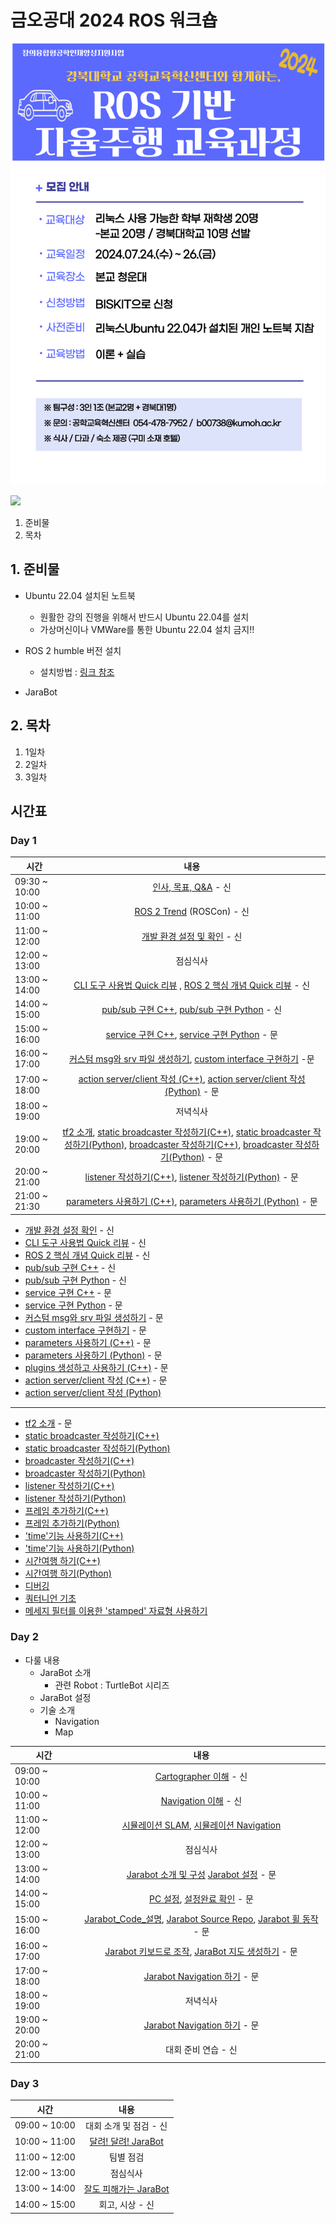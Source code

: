 # 금오공대 2024 ROS 워크숍

![](./img/ad.png)

![](https://avatars.githubusercontent.com/u/142007781?s=400&u=3051e39dae4470600bf72bf50abb36fc15692e12&v=4)

1. 준비물
2. 목차
## 1. 준비물
* Ubuntu 22.04 설치된 노트북
  * 원활한 강의 진행을 위해서 반드시 Ubuntu 22.04를 설치
  * 가상머신이나 VMWare를 통한 Ubuntu 22.04 설치 금지!!

* ROS 2 humble 버전 설치
  * 설치방법 : [링크 참조](https://docs.ros.org/en/humble/Installation/Ubuntu-Install-Debians.html)

* JaraBot

## 2. 목차
1. 1일차
2. 2일차
3. 3일차



## 시간표
### Day 1

| 시간   |      내용      |
|----------|:-------------:|
| 09:30 ~ 10:00 | [인사, 목표, Q&A](https://docs.google.com/presentation/d/1-fi3zFYycrmC-Ef20UTDN0_DRWQdzVikaOA5hjFivsw/edit#slide=id.p)  - 신 |
| 10:00 ~ 11:00 | [ROS 2 Trend](https://github.com/jarabot/kumoh2024/blob/main/ROS2/README.md#ros-trend) (ROSCon)  - 신|
| 11:00 ~ 12:00 | [개발 환경 설정 및 확인](./ROS2/README.md) - 신 |
| 12:00 ~ 13:00 | 점심식사 |
| 13:00 ~ 14:00 | [CLI 도구 사용법 Quick 리뷰](./ROS2/1_Beginner:CLITools/8_usingRqt_console.md) , [ROS 2 핵심 개념 Quick 리뷰](./ROS2/1_Beginner:CLITools/3_nodes.md) - 신 |
| 14:00 ~ 15:00 | [pub/sub 구현 C++](./ROS2/2_Beginner:ClientLibrary/4\)writingPublisherSubscriber.md), [pub/sub 구현 Python](./ROS2/2_Beginner:ClientLibrary/5\)writingPublisherSubscriberPython.md) - 신 |
| 15:00 ~ 16:00 | [service 구현 C++](./ROS2/2_Beginner:ClientLibrary/6\)writingServiceServerClient.md), [service 구현 Python](./ROS2/2_Beginner:ClientLibrary/7\)writingActionServerClientPython.md)  - 문 |
| 16:00 ~ 17:00 | [커스텀 msg와 srv 파일 생성하기](./ROS2/2_Beginner:ClientLibrary/8\)CreatingCustomMsgAndSrvFiles.md), [custom interface 구현하기](./ROS2/2_Beginner:ClientLibrary/9\)implementingCustomInterfaces.md)  -문 |
| 17:00 ~ 18:00 | [action server/client 작성 (C++)](./ROS2/2_Beginner:ClientLibrary/6\)writingActionServerClient.md), [action server/client 작성 (Python)](./ROS2/2_Beginner:ClientLibrary/7\)writingActionServerClientPython.md)  - 문 |
| 18:00 ~ 19:00 | 저녁식사  |
| 19:00 ~ 20:00 | [tf2 소개](./ROS2/5_Intermediate:TF2/tf2_IntroducingTF2.md), [static broadcaster 작성하기(C++)](./ROS2/5_Intermediate:TF2/tf2_WritingAStaticBroadcaster_C++.md), [static broadcaster 작성하기(Python)](./ROS2/5_Intermediate:TF2/tf2_WritingAStaticBroadcaster_Python.md), [broadcaster 작성하기(C++)](./ROS2/5_Intermediate:TF2/tf2_WritingABroadcaster_C++.md), [broadcaster 작성하기(Python)](./ROS2/5_Intermediate:TF2/tf2_WritingABroadcaster_Python.md) - 문 |
| 20:00 ~ 21:00 | [listener 작성하기(C++)](./ROS2/5_Intermediate:TF2/tf2_WritingAListener_C++.md), [listener 작성하기(Python)](./ROS2/5_Intermediate:TF2/tf2_WritingAListener_Python.md) - 문 | 
| 21:00 ~ 21:30 | [parameters 사용하기 (C++)](./ROS2/2_Beginner:ClientLibrary/10\)UsingParametersInClassCpp.md), [parameters 사용하기 (Python)](./ROS2/2_Beginner:ClientLibrary/11\)usingParameterPython.md) - 문 |

* [개발 환경 설정 확인](./ROS2/1_Beginner:CLITools/1_Configuring%20environment.md) - 신
* [CLI 도구 사용법 Quick 리뷰](./ROS2/1_Beginner:CLITools/8_usingRqt_console.md) - 신
* [ROS 2 핵심 개념 Quick 리뷰](./ROS2/1_Beginner:CLITools/3_nodes.md) - 신
* [pub/sub 구현 C++](./ROS2/2_Beginner:ClientLibrary/4\)writingPublisherSubscriber.md) - 신
* [pub/sub 구현 Python](./ROS2/2_Beginner:ClientLibrary/5\)writingPublisherSubscriberPython.md) - 신
* [service 구현 C++](./ROS2/2_Beginner:ClientLibrary/6\)writingServiceServerClient.md) - 문
* [service 구현 Python](./ROS2/2_Beginner:ClientLibrary/7\)writingActionServerClientPython.md) - 문
* [커스텀 msg와 srv 파일 생성하기](./ROS2/2_Beginner:ClientLibrary/8\)CreatingCustomMsgAndSrvFiles.md) - 문
* [custom interface 구현하기](./ROS2/2_Beginner:ClientLibrary/9\)implementingCustomInterfaces.md) - 문
* [parameters 사용하기 (C++)](./ROS2/2_Beginner:ClientLibrary/10\)UsingParametersInClassCpp.md) - 문
* [parameters 사용하기 (Python)](./ROS2/2_Beginner:ClientLibrary/11\)usingParameterPython.md) - 문
* [plugins 생성하고 사용하기 (C++)](./ROS2/2_Beginner:ClientLibrary/13\)CreatingAndUsingPluginsCpp.md) - 문
* [action server/client 작성 (C++)](./ROS2/2_Beginner:ClientLibrary/6\)writingActionServerClient.md) - 문
* [action server/client 작성 (Python)](./ROS2/2_Beginner:ClientLibrary/7\)writingActionServerClientPython.md)
---
* [tf2 소개](./ROS2/5_Intermediate:TF2/tf2_IntroducingTF2.md) - 문
* [static broadcaster 작성하기(C++)](./ROS2/5_Intermediate:TF2/tf2_WritingAStaticBroadcaster_C++.md)
* [static broadcaster 작성하기(Python)](./ROS2/5_Intermediate:TF2/tf2_WritingAStaticBroadcaster_Python.md)
* [broadcaster 작성하기(C++)](./ROS2/5_Intermediate:TF2/tf2_WritingABroadcaster_C++.md)
* [broadcaster 작성하기(Python)](./ROS2/5_Intermediate:TF2/tf2_WritingABroadcaster_Python.md)
* [listener 작성하기(C++)](./ROS2/5_Intermediate:TF2/tf2_WritingAListener_C++.md)
* [listener 작성하기(Python)](./ROS2/5_Intermediate:TF2/tf2_WritingAListener_Python.md)
* [프레임 추가하기(C++)](./ROS2/5_Intermediate:TF2/tf2_AddingAFrame_C++.md)
* [프레임 추가하기(Python)](./ROS2/5_Intermediate:TF2/tf2_AddingAFrame_Python.md)
* ['time'기능 사용하기(C++)](./ROS2/5_Intermediate:TF2/tf2_UsingTime_C++.md)
* ['time'기능 사용하기(Python)](./ROS2/5_Intermediate:TF2/tf2_UsingTime_Python.md)
* [시간여행 하기(C++)](./ROS2/5_Intermediate:TF2/tf2_TravelingInTime_C++.md)
* [시간여행 하기(Python)](./ROS2/5_Intermediate:TF2/tf2_TravelingInTime_Python.md)
* [디버깅](./ROS2/5_Intermediate:TF2/tf2_Debugging.md)
* [쿼터니언 기초](./ROS2/5_Intermediate:TF2/tf2_QuaternionFundamentals.md)
* [메세지 필터를 이용한 'stamped' 자료형 사용하기](./ROS2/5_Intermediate:TF2/tf2_UsingStampedDatatypesWith_tf2_ros_MessageFilter.md)

### Day 2
* 다룰 내용
   * JaraBot 소개
      * 관련 Robot : TurtleBot 시리즈
   * JaraBot 설정
   * 기술 소개
      * Navigation
      * Map

| 시간   |      내용      |
|----------|:-------------:|
| 09:00 ~ 10:00 | [Cartographer 이해](./Cartographer/README.md) - 신 |
| 10:00 ~ 11:00 | [Navigation 이해](./Navigation/README.md) - 신 |
| 11:00 ~ 12:00 | [시뮬레이션 SLAM](./SLAM/simulation_slam.md), [시뮬레이션 Navigation](./SLAM/simulation_nav.md) |
| 12:00 ~ 13:00 | 점심식사 |
| 13:00 ~ 14:00 | [Jarabot 소개 및 구성](./jarabot/jarabot_intro.md) [Jarabot 설정](./jarabot/Setup.md)  - 문 |
| 14:00 ~ 15:00 | [PC 설정](./jarabot/PCSetup.md), [설정완료 확인](./jarabot/Done.md) - 문|
| 15:00 ~ 16:00 | [Jarabot_Code_설명](./jarabot/jarabot_sw_intro.md), [Jarabot Source Repo](https://github.com/jarabot/jarabot), [Jarabot 휠 동작](./jarabot/wheelcontrol.md) - 문 |
| 16:00 ~ 17:00 | [Jarabot 키보드로 조작](./Exercise/MovingJarabot.md),  [JaraBot 지도 생성하기](./Exercise/BuildMap.md) - 문 |
| 17:00 ~ 18:00 | [Jarabot Navigation 하기](./Exercise/DoNavigation.md) - 문 |
| 18:00 ~ 19:00 | 저녁식사  |
| 19:00 ~ 20:00 | [Jarabot Navigation 하기](./Exercise/DoNavigation.md) - 문|
| 20:00 ~ 21:00 | 대회 준비 연습 - 신 |

### Day 3

| 시간   |      내용      |
|----------|:-------------:|
| 09:00 ~ 10:00 | 대회 소개 및 점검 - 신 |
| 10:00 ~ 11:00 | [달려! 달려! JaraBot](./Competition/GoGoJarabot.md) |
| 11:00 ~ 12:00 | 팀별 점검 |
| 12:00 ~ 13:00 | 점심식사 |
| 13:00 ~ 14:00 | [잘도 피해가는 JaraBot](./Competition/AvoidanceJarabot.md) |
| 14:00 ~ 15:00 | 회고, 시상 - 신 |
